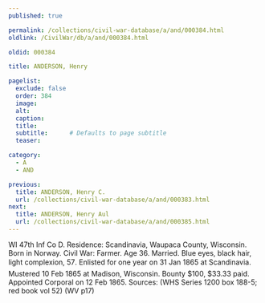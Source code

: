 ```yaml
---
published: true

permalink: /collections/civil-war-database/a/and/000384.html
oldlink: /CivilWar/db/a/and/000384.html

oldid: 000384

title: ANDERSON, Henry

pagelist:
  exclude: false
  order: 384
  image: 
  alt:
  caption:
  title:
  subtitle:      # Defaults to page subtitle
  teaser:

category: 
  - A 
  - AND

previous:
  title: ANDERSON, Henry C.
  url: /collections/civil-war-database/a/and/000383.html  
next:
  title: ANDERSON, Henry Aul
  url: /collections/civil-war-database/a/and/000385.html   
---
```

WI 47th Inf Co D. Residence: Scandinavia, Waupaca County, Wisconsin. Born in Norway. Civil War: Farmer. Age 36. Married. Blue eyes, black hair, light complexion, 5&#146;7&#148;. Enlisted for one year on 31 Jan 1865 at Scandinavia. Mustered 10 Feb 1865 at Madison, Wisconsin. Bounty $100, $33.33 paid. Appointed Corporal on 12 Feb 1865. Sources: (WHS Series 1200 box 188-5; red book vol 52) (WV p17)